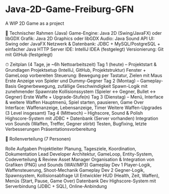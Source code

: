 # Java-2D-Game-Freiburg-GFN
A WIP 2D Game as a project


🧠 Technischer Rahmen (Java)
Game-Engine: Java 2D (Swing/JavaFX) oder libGDX
Grafik: Java 2D Graphics oder libGDX
Audio: Java Sound API
UI: Swing oder JavaFX
Netzwerk & Datenbank: JDBC + MySQL/PostgreSQL + einfacher Java HTTP Server
IDE: IntelliJ IDEA (festgelegt)
Versionierung: Git mit GitHub (festgelegt)

⏱ Zeitplan (4 Tage, je ~6h Nettoarbeitszeit)
Tag 1 (heute) – Projektstart & Grundlagen
Projektsetup (IntelliJ, GitHub, Projektstruktur)
Fenster + GameLoop vorbereiten
Steuerung: Bewegung per Tastatur, Zielen mit Maus
Erste Anzeige von Spieler und Dummy-Gegner
Tag 2 (Montag) – Gameplay-Basis
Gegnerbewegung, zufällige Geschwindigkeit
Spawn-Logik mit zunehmender Spawnrate
Kollisionssystem (Spieler ↔ Gegner, Bullet ↔ Gegner)
Erste Waffe + Upgrade-Stufe(n)
Tag 3 (Dienstag) – Menü, Interface & weitere Waffen
Hauptmenü, Spiel starten, pausieren, Game Over
Interface: Waffenanzeige, Lebensanzeige, Timer
Weitere Waffen-Upgrades (3 Level insgesamt)
Tag 4 (Mittwoch) – Highscore, Sound & Polish
Highscore-System mit JDBC + Datenbank (Server vorhanden)
Integration von Sounds (Waffen, Treffer, Gegner stirbt)
Testen, Bugfixing, letzte Verbesserungen
Präsentationsvorbereitung

👥 Rollenverteilung (7 Personen)

 
Rolle	Aufgaben
Projektleiter	Planung, Tagesziele, Koordination, Dokumentation
Lead Developer	Architektur, GameLoop, Entity-System, Codeverteilung & Review
Asset Manager	Organisation & Integration von Grafiken (PNG) und Sounds (WAV/MP3)
Gameplay Dev 1	Player-Logik, Waffensteuerung, Shoot-Mechanik
Gameplay Dev 2	Gegner-Logik, Spawnsystem, Kollisionsabfrage
UI Entwickler	HUD (Health, Zeit, Waffen), Menüs (Start, Pause, Game Over)
Datenbank Dev	Highscore-System mit Serverbindung (JDBC + SQL), Online-Anbindung
 
